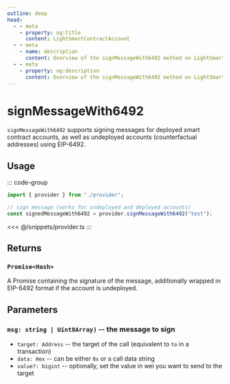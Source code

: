 ```yaml
---
outline: deep
head:
  - - meta
    - property: og:title
      content: LightSmartContractAccount
  - - meta
    - name: description
      content: Overview of the signMessageWith6492 method on LightSmartContractAccount
  - - meta
    - property: og:description
      content: Overview of the signMessageWith6492 method on LightSmartContractAccount
---
```


# signMessageWith6492

`signMessageWith6492` supports signing messages for deployed smart contract accounts, as well as undeployed accounts (counterfactual addresses) using EIP-6492.

## Usage

::: code-group

```ts [example.ts]
import { provider } from "./provider";

// sign message (works for undeployed and deployed accounts)
const signedMessageWith6492 = provider.signMessageWith6492("test");
```

<<< @/snippets/provider.ts
:::

## Returns

### `Promise<Hash>`

A Promise containing the signature of the message, additionally wrapped in EIP-6492 format if the account is undeployed.

## Parameters

### `msg: string | Uint8Array)` -- the message to sign

- `target: Address` -- the target of the call (equivalent to `to` in a transaction)
- `data: Hex` -- can be either `0x` or a call data string
- `value?: bigint` -- optionally, set the value in wei you want to send to the target
